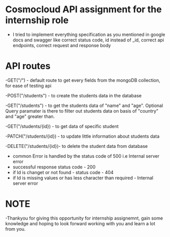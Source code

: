 # Cosmocloud API assignment for the internship role

- I tried to implement everything specification as you mentioned in google docs and swagger like correct status code, id instead of _id, correct api endpoints, correct request and response body

# API routes

-GET("/")               - default route to get every fields from the mongoDB collection, for ease of testing api 

-POST("/students")      - to create the students data in the database

-GET("/students")       - to get the students data of "name" and "age". Optional Query paramater is there to filter out students data on basis of "country" and "age" greater than.

-GET("/students/{id})   - to get data of specific student

-PATCH("/students/{id}) - to update little information about students data

-DELETE("/students/{id})- to delete the student data from database


- common Error is handled by the status code of 500 i.e Internal server error
- successful response status code - 200
- if Id is changet or not found - status code - 404
- if Id is missing values or has less character than required - Internal server error

# NOTE
-Thankyou for giving this opportunity for internship assignemnt, gain some knowledge and hoping to look forward working with you and learn a lot from you.
